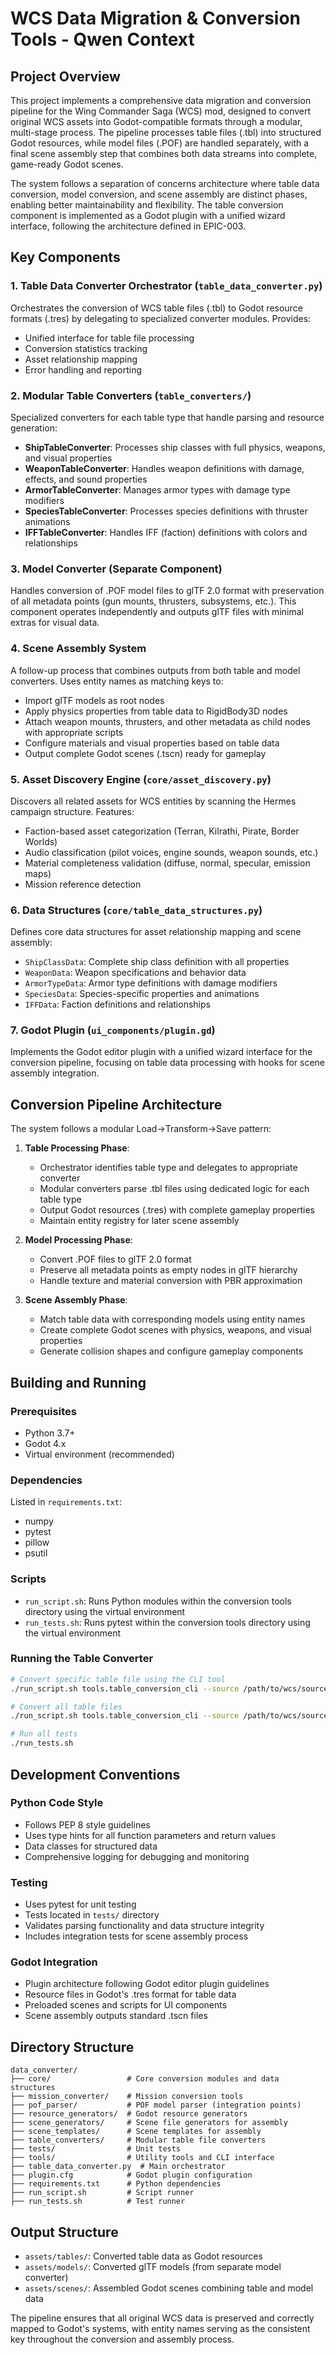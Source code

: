 # WCS Data Migration & Conversion Tools - Qwen Context

## Project Overview

This project implements a comprehensive data migration and conversion pipeline for the Wing Commander Saga (WCS) mod, designed to convert original WCS assets into Godot-compatible formats through a modular, multi-stage process. The pipeline processes table files (.tbl) into structured Godot resources, while model files (.POF) are handled separately, with a final scene assembly step that combines both data streams into complete, game-ready Godot scenes.

The system follows a separation of concerns architecture where table data conversion, model conversion, and scene assembly are distinct phases, enabling better maintainability and flexibility. The table conversion component is implemented as a Godot plugin with a unified wizard interface, following the architecture defined in EPIC-003.

## Key Components

### 1. Table Data Converter Orchestrator (`table_data_converter.py`)
Orchestrates the conversion of WCS table files (.tbl) to Godot resource formats (.tres) by delegating to specialized converter modules. Provides:
- Unified interface for table file processing
- Conversion statistics tracking
- Asset relationship mapping
- Error handling and reporting

### 2. Modular Table Converters (`table_converters/`)
Specialized converters for each table type that handle parsing and resource generation:
- **ShipTableConverter**: Processes ship classes with full physics, weapons, and visual properties
- **WeaponTableConverter**: Handles weapon definitions with damage, effects, and sound properties  
- **ArmorTableConverter**: Manages armor types with damage type modifiers
- **SpeciesTableConverter**: Processes species definitions with thruster animations
- **IFFTableConverter**: Handles IFF (faction) definitions with colors and relationships

### 3. Model Converter (Separate Component)
Handles conversion of .POF model files to glTF 2.0 format with preservation of all metadata points (gun mounts, thrusters, subsystems, etc.). This component operates independently and outputs glTF files with minimal extras for visual data.

### 4. Scene Assembly System
A follow-up process that combines outputs from both table and model converters. Uses entity names as matching keys to:
- Import glTF models as root nodes
- Apply physics properties from table data to RigidBody3D nodes
- Attach weapon mounts, thrusters, and other metadata as child nodes with appropriate scripts
- Configure materials and visual properties based on table data
- Output complete Godot scenes (.tscn) ready for gameplay

### 5. Asset Discovery Engine (`core/asset_discovery.py`)
Discovers all related assets for WCS entities by scanning the Hermes campaign structure. Features:
- Faction-based asset categorization (Terran, Kilrathi, Pirate, Border Worlds)
- Audio classification (pilot voices, engine sounds, weapon sounds, etc.)
- Material completeness validation (diffuse, normal, specular, emission maps)
- Mission reference detection

### 6. Data Structures (`core/table_data_structures.py`)
Defines core data structures for asset relationship mapping and scene assembly:
- `ShipClassData`: Complete ship class definition with all properties
- `WeaponData`: Weapon specifications and behavior data
- `ArmorTypeData`: Armor type definitions with damage modifiers
- `SpeciesData`: Species-specific properties and animations
- `IFFData`: Faction definitions and relationships

### 7. Godot Plugin (`ui_components/plugin.gd`)
Implements the Godot editor plugin with a unified wizard interface for the conversion pipeline, focusing on table data processing with hooks for scene assembly integration.

## Conversion Pipeline Architecture

The system follows a modular Load→Transform→Save pattern:

1. **Table Processing Phase**: 
   - Orchestrator identifies table type and delegates to appropriate converter
   - Modular converters parse .tbl files using dedicated logic for each table type
   - Output Godot resources (.tres) with complete gameplay properties
   - Maintain entity registry for later scene assembly

2. **Model Processing Phase**:
   - Convert .POF files to glTF 2.0 format
   - Preserve all metadata points as empty nodes in glTF hierarchy
   - Handle texture and material conversion with PBR approximation

3. **Scene Assembly Phase**:
   - Match table data with corresponding models using entity names
   - Create complete Godot scenes with physics, weapons, and visual properties
   - Generate collision shapes and configure gameplay components

## Building and Running

### Prerequisites
- Python 3.7+
- Godot 4.x
- Virtual environment (recommended)

### Dependencies
Listed in `requirements.txt`:
- numpy
- pytest
- pillow
- psutil

### Scripts
- `run_script.sh`: Runs Python modules within the conversion tools directory using the virtual environment
- `run_tests.sh`: Runs pytest within the conversion tools directory using the virtual environment

### Running the Table Converter
```bash
# Convert specific table file using the CLI tool
./run_script.sh tools.table_conversion_cli --source /path/to/wcs/source --target /path/to/godot/project --file ships.tbl

# Convert all table files
./run_script.sh tools.table_conversion_cli --source /path/to/wcs/source --target /path/to/godot/project

# Run all tests
./run_tests.sh
```

## Development Conventions

### Python Code Style
- Follows PEP 8 style guidelines
- Uses type hints for all function parameters and return values
- Data classes for structured data
- Comprehensive logging for debugging and monitoring

### Testing
- Uses pytest for unit testing
- Tests located in `tests/` directory
- Validates parsing functionality and data structure integrity
- Includes integration tests for scene assembly process

### Godot Integration
- Plugin architecture following Godot editor plugin guidelines
- Resource files in Godot's .tres format for table data
- Preloaded scenes and scripts for UI components
- Scene assembly outputs standard .tscn files

## Directory Structure
```
data_converter/
├── core/                 # Core conversion modules and data structures
├── mission_converter/    # Mission conversion tools
├── pof_parser/           # POF model parser (integration points)
├── resource_generators/  # Godot resource generators
├── scene_generators/     # Scene file generators for assembly
├── scene_templates/      # Scene templates for assembly
├── table_converters/     # Modular table file converters
├── tests/                # Unit tests
├── tools/                # Utility tools and CLI interface
├── table_data_converter.py  # Main orchestrator
├── plugin.cfg            # Godot plugin configuration
├── requirements.txt      # Python dependencies
├── run_script.sh         # Script runner
├── run_tests.sh          # Test runner
```

## Output Structure
- `assets/tables/`: Converted table data as Godot resources
- `assets/models/`: Converted glTF models (from separate model converter)
- `assets/scenes/`: Assembled Godot scenes combining table and model data

The pipeline ensures that all original WCS data is preserved and correctly mapped to Godot's systems, with entity names serving as the consistent key throughout the conversion and assembly process.
